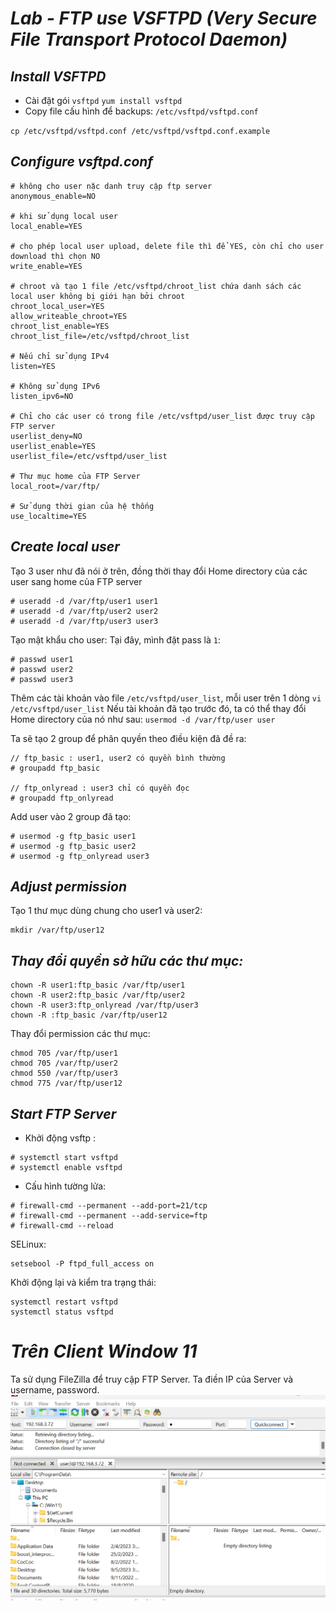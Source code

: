 # ***Lab - FTP use VSFTPD (Very Secure File Transport Protocol Daemon)***
## ***Install VSFTPD***
- Cài đặt gói `vsftpd`
`yum install vsftpd`
- Copy file cấu hình để backups: `/etc/vsftpd/vsftpd.conf`

`cp /etc/vsftpd/vsftpd.conf /etc/vsftpd/vsftpd.conf.example`
## ***Configure vsftpd.conf***
```
# không cho user nặc danh truy cập ftp server
anonymous_enable=NO

# khi sử dụng local user
local_enable=YES

# cho phép local user upload, delete file thì để YES, còn chỉ cho user download thì chọn NO
write_enable=YES

# chroot và tạo 1 file /etc/vsftpd/chroot_list chứa danh sách các local user không bị giới hạn bởi chroot
chroot_local_user=YES
allow_writeable_chroot=YES
chroot_list_enable=YES
chroot_list_file=/etc/vsftpd/chroot_list

# Nếu chỉ sử dụng IPv4
listen=YES

# Không sử dụng IPv6
listen_ipv6=NO

# Chỉ cho các user có trong file /etc/vsftpd/user_list được truy cập FTP server
userlist_deny=NO
userlist_enable=YES
userlist_file=/etc/vsftpd/user_list

# Thư mục home của FTP Server
local_root=/var/ftp/

# Sử dụng thời gian của hệ thống
use_localtime=YES
```
## ***Create local user***
Tạo 3 user như đã nói ở trên, đồng thời thay đổi Home directory của các user sang home của FTP server
```
# useradd -d /var/ftp/user1 user1
# useradd -d /var/ftp/user2 user2
# useradd -d /var/ftp/user3 user3
```
Tạo mật khẩu cho user: Tại đây, mình đặt pass là `1`:
```
# passwd user1
# passwd user2
# passwd user3
```
Thêm các tài khoản vào file `/etc/vsftpd/user_list`, mỗi user trên 1 dòng
`vi /etc/vsftpd/user_list`
Nếu tài khoản đã tạo trước đó, ta có thể thay đổi Home directory của nó như sau:
`usermod -d /var/ftp/user user`

Ta sẽ tạo 2 group để phân quyền theo điều kiện đã đề ra:
```
// ftp_basic : user1, user2 có quyền bình thường
# groupadd ftp_basic

// ftp_onlyread : user3 chỉ có quyền đọc
# groupadd ftp_onlyread
```
Add user vào 2 group đã tạo:
```
# usermod -g ftp_basic user1
# usermod -g ftp_basic user2
# usermod -g ftp_onlyread user3
```
## ***Adjust permission***
Tạo 1 thư mục dùng chung cho user1 và user2:
```
mkdir /var/ftp/user12
```
## ***Thay đổi quyền sở hữu các thư mục:***
```
chown -R user1:ftp_basic /var/ftp/user1
chown -R user2:ftp_basic /var/ftp/user2
chown -R user3:ftp_onlyread /var/ftp/user3
chown -R :ftp_basic /var/ftp/user12
```
Thay đổi permission các thư mục:
```
chmod 705 /var/ftp/user1
chmod 705 /var/ftp/user2
chmod 550 /var/ftp/user3
chmod 775 /var/ftp/user12
```
## ***Start FTP Server***
- Khởi động vsftp :
```
# systemctl start vsftpd
# systemctl enable vsftpd
```
- Cấu hình tường lửa:
```
# firewall-cmd --permanent --add-port=21/tcp
# firewall-cmd --permanent --add-service=ftp
# firewall-cmd --reload
```

SELinux:

```
setsebool -P ftpd_full_access on
```
Khởi động lại và kiểm tra trạng thái:
```
systemctl restart vsftpd
systemctl status vsftpd
```
# ***Trên Client Window 11***
Ta sử dụng FileZilla để truy cập FTP Server. Ta điền IP của Server và username, password.
![ima](../IMG/36.png)
